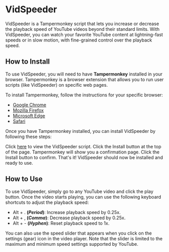 # VidSpeeder
VidSpeeder is a Tampermonkey script that lets you increase or decrease the playback speed of YouTube videos beyond their standard limits. With VidSpeeder, you can watch your favorite YouTube content at lightning-fast speeds or in slow motion, with fine-grained control over the playback speed.

## How to Install
To use VidSpeeder, you will need to have **Tampermonkey** installed in your browser. Tampermonkey is a browser extension that allows you to run user scripts (like VidSpeeder) on specific web pages.

To install Tampermonkey, follow the instructions for your specific browser:

- [Google Chrome](https://www.tampermonkey.net/index.php?ext=dhdg&browser=chrome)
- [Mozilla Firefox](https://www.tampermonkey.net/index.php?ext=dhdg&browser=firefox)
- [Microsoft Edge](https://www.tampermonkey.net/index.php?ext=dhdg&browser=edge)
- [Safari](https://www.tampermonkey.net/index.php?ext=dhdg&browser=safari)

Once you have Tampermonkey installed, you can install VidSpeeder by following these steps:

Click [here]() to view the VidSpeeder script.
Click the Install button at the top of the page.
Tampermonkey will show you a confirmation page. Click the Install button to confirm.
That's it! VidSpeeder should now be installed and ready to use.

## How to Use
To use VidSpeeder, simply go to any YouTube video and click the play button. Once the video starts playing, you can use the following keyboard shortcuts to adjust the playback speed:

- Alt + . **(*Period*)**: Increase playback speed by 0.25x.
- Alt + , **(*Comma*)**: Decrease playback speed by 0.25x.
- Alt + - **(*Hyphen*)**: Reset playback speed to 1x.

You can also use the speed slider that appears when you click on the settings (gear) icon in the video player. Note that the slider is limited to the maximum and minimum speed settings supported by YouTube.
